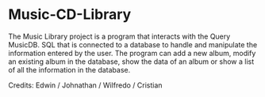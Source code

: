 # Music-CD-Library

The Music Library project is a program that interacts with the Query MusicDB. SQL that is connected to a database 
to handle and manipulate the information entered by the user. The program can add a new album, modify an existing album
in the database, show the data of an album or show a list of all the information in the database.

Credits:
Edwin /
Johnathan /
Wilfredo /
Cristian 
